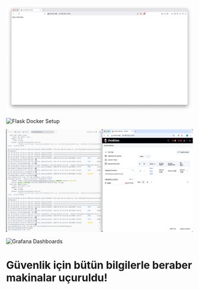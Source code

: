![Architecture Overview](./docs/flask+postgreSQL+docker,ayagakaldırıldı.png)

![Flask Docker Setup](./docs/fkubernatesyerineflaskdockerile.png)

![Termius + Jenkins](./docs/termius+Jenkins.png)

![Grafana Dashboards](./docs/grafanamonitöringbitti.png)

# Güvenlik için bütün bilgilerle beraber makinalar uçuruldu!